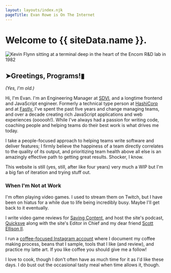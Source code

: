 ```yaml
---
layout: layouts/index.njk
pageTitle: Evan Rowe is On The Internet
---
```

<h1>
Welcome to {{ siteData.name }}.
</h1>
<img class="big-image" src="https://cdn.glitch.global/bb2a64aa-d596-4b0f-839a-41f66ba7056e/Tron-Kevin-Flynn.jpg?v=1650396274623" alt="Kevin Flynn sitting at a terminal deep in the heart of the Encom R&D lab in 1982">

<div class="content">
<h2 class="underline"><span class="prompt" aria-hidden="true">➤</span>Greetings, Programs!<span class="cursor" aria-hidden="true">▮</span></h2>

_(Yes, I'm old.)_

Hi, I'm Evan. I'm an Engineering Manager at [SDVI](https://sdvi.com), and a longtime frontend and JavaScript engineer. Formerly a technical type person at [HashiCorp](https://www.hashicorp.com) and at [Fastly](https://www.fastly.com), I've spent the past five years and change managing teams, and over a decade creating rich JavaScript applications and web experiences (oooooh!). While I've always had a passion for writing code, coaching people and helping teams do their best work is what drives me today.

I take a people-focused approach to helping teams write software and deliver features; I firmly believe the happiness of a team directly correlates to the quality of its output, and prioritizing team health above all else is an amazingly effective path to getting great results. Shocker, I know.

This website is still (yes, still, after like four years) very much a WIP but I'm a big fan of iteration and trying stuff out.

### When I'm Not at Work

I'm often playing video games. I used to stream them on Twitch, but I have been on hiatus for a while due to life being incredibly busy. Maybe I'll get back to it eventually.

I write video game reviews for [Saving Content](https://www.savingcontent.com), and host the site's podcast, [Quicksve](https://www.anchor.fm/quicksavepodcast) along with the site's Editor in Chief and my dear friend [Scott Ellison II](https://mastodon.social/@hawkse).

I run a [coffee-focused Instagram account](https://www.instagram.com/evroweonline) where I document my coffee making process, beans that I sample, tools that I like (and review), and practice my latte art. If you like coffee you should give me a follow!
  
I love to cook, though I don't often have as much time for it as I'd like these days. I do bust out the occasional tasty meal when time allows it, though.
</div>